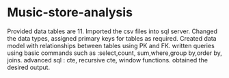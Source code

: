 # Music-store-analysis
 Provided  data tables are 11.
 Imported the csv files into sql server.
 Changed the data types, assigned primary keys for tables as required.
 Created data model with relationships between tables using PK and FK.
 written queries using  basic commands such as :select,count, sum,where,group by,order by, joins.
advanced sql : cte, recursive cte, window functions. 
obtained the desired output. 
